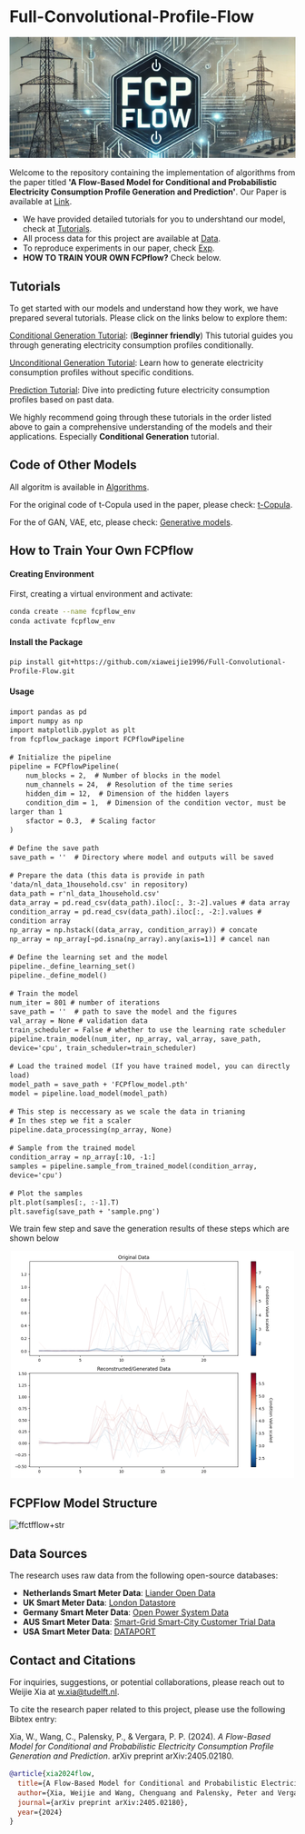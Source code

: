 # Full-Convolutional-Profile-Flow

<p align="center">
  <img src="materials/fcpflow.png" alt="Top Bar">
</p>

Welcome to the repository containing the implementation of algorithms from the paper titled **'A Flow-Based Model for Conditional and Probabilistic Electricity Consumption Profile Generation and Prediction'**. Our Paper is available at [Link](https://arxiv.org/abs/2405.02180).

- We have provided detailed tutorials for you to undershtand our model, check at [Tutorials](tutorials).
- All process data for this project are available at [Data](data).
- To reproduce experiments in our paper, check [Exp](exp).
- **HOW TO TRAIN YOUR OWN FCPflow?** Check below.

## Tutorials

To get started with our models and understand how they work, we have prepared several tutorials. Please click on the links below to explore them:

[Conditional Generation Tutorial](tutorials/tutorial_conditioanl_gen.ipynb): (**Beginner friendly**) This tutorial guides you through generating electricity consumption profiles conditionally.

[Unconditional Generation Tutorial](tutorials/tutorial_uncond_gen.ipynb): Learn how to generate electricity consumption profiles without specific conditions.

[Prediction Tutorial](tutorials/tutorial_prediction.ipynb): Dive into predicting future electricity consumption profiles based on past data.

We highly recommend going through these tutorials in the order listed above to gain a comprehensive understanding of the models and their applications. Especially **Conditional Generation** tutorial.

## Code of Other Models

All algoritm is available in [Algorithms](alg).

For the original code of t-Copula used in the paper, please check: [t-Copula](https://github.com/MauricioSalazare/multi-copula).

For the of GAN, VAE, etc, please check: [Generative models](https://github.com/xiaweijie1996/Generative-Models-for-Customer-Profile-Generation).

## How to Train Your Own FCPflow

#### Creating Environment

First, creating a virtual environment and activate:
```bash
conda create --name fcpflow_env
conda activate fcpflow_env
```

#### Install the Package

```
pip install git+https://github.com/xiaweijie1996/Full-Convolutional-Profile-Flow.git
```
#### Usage
```
import pandas as pd
import numpy as np
import matplotlib.pyplot as plt
from fcpflow_package import FCPflowPipeline

# Initialize the pipeline
pipeline = FCPflowPipeline(
    num_blocks = 2,  # Number of blocks in the model
    num_channels = 24,  # Resolution of the time series 
    hidden_dim = 12,  # Dimension of the hidden layers
    condition_dim = 1,  # Dimension of the condition vector, must be larger than 1
    sfactor = 0.3,  # Scaling factor
)

# Define the save path
save_path = ''  # Directory where model and outputs will be saved

# Prepare the data (this data is provide in path 'data/nl_data_1household.csv' in repository)
data_path = r'nl_data_1household.csv'
data_array = pd.read_csv(data_path).iloc[:, 3:-2].values # data array
condition_array = pd.read_csv(data_path).iloc[:, -2:].values # condition array
np_array = np.hstack((data_array, condition_array)) # concate
np_array = np_array[~pd.isna(np_array).any(axis=1)] # cancel nan

# Define the learning set and the model 
pipeline._define_learning_set()
pipeline._define_model()

# Train the model
num_iter = 801 # number of iterations
save_path = ''  # path to save the model and the figures
val_array = None # validation data
train_scheduler = False # whether to use the learning rate scheduler
pipeline.train_model(num_iter, np_array, val_array, save_path, device='cpu', train_scheduler=train_scheduler)

# Load the trained model (If you have trained model, you can directly load)
model_path = save_path + 'FCPflow_model.pth'
model = pipeline.load_model(model_path)

# This step is neccessary as we scale the data in trianing
# In thes step we fit a scaler
pipeline.data_processing(np_array, None)

# Sample from the trained model
condition_array = np_array[:10, -1:]
samples = pipeline.sample_from_trained_model(condition_array, device='cpu')

# Plot the samples
plt.plot(samples[:, :-1].T)
plt.savefig(save_path + 'sample.png')
```

We train few step and save the generation results of these steps which are shown below 

<p align="center">
  <img src="materials/demo.gif" alt="Top Bar", width="500">
</p>

## FCPFlow Model Structure

![ffctfflow+str](https://github.com/xiaweijie1996/Full-Convolutional-Time-Series-Flow/assets/84010474/f29e1a10-0ae9-4a76-b20a-c9c1e5d781c3)

## Data Sources

The research uses raw data from the following open-source databases:

- **Netherlands Smart Meter Data**: [Liander Open Data](https://www.liander.nl/partners/datadiensten/open-data/data)
- **UK Smart Meter Data**: [London Datastore](https://data.london.gov.uk/dataset/smartmeter-energy-use-data-in-london-households)
- **Germany Smart Meter Data**: [Open Power System Data](https://data.open-power-system-data.org/household_data/2020-04-15)
- **AUS Smart Meter Data**: [Smart-Grid Smart-City Customer Trial Data](https://data.gov.au/dataset/ds-dga-4e21dea3-9b87-4610-94c7-15a8a77907ef/details)
- **USA Smart Meter Data**:  [DATAPORT](https://dataport.pecanstreet.org/)


## Contact and Citations
For inquiries, suggestions, or potential collaborations, please reach out to Weijie Xia at [w.xia@tudelft.nl](mailto:w.xia@tudelft.nl).

To cite the research paper related to this project, please use the following Bibtex entry:

Xia, W., Wang, C., Palensky, P., & Vergara, P. P. (2024). _A Flow-Based Model for Conditional and Probabilistic Electricity Consumption Profile Generation and Prediction_. arXiv preprint arXiv:2405.02180.

```bibtex
@article{xia2024flow,
  title={A Flow-Based Model for Conditional and Probabilistic Electricity Consumption Profile Generation and Prediction},
  author={Xia, Weijie and Wang, Chenguang and Palensky, Peter and Vergara, Pedro P},
  journal={arXiv preprint arXiv:2405.02180},
  year={2024}
}
